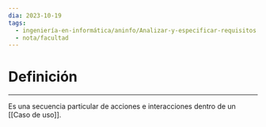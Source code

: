```yaml
---
dia: 2023-10-19
tags:
  - ingeniería-en-informática/aninfo/Analizar-y-especificar-requisitos
  - nota/facultad
---
```

# Definición
---
Es una secuencia particular de acciones e interacciones dentro de un [[Caso de uso]]. 
